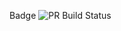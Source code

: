 Badge ![PR Build Status](https://github.com/olofs22/test6/actions/workflows/pr-check.yml/badge.svg)
